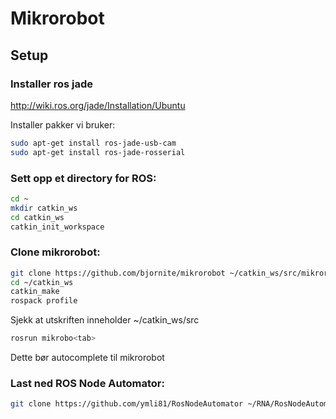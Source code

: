 # Mikrorobot

## Setup

### Installer ros jade

http://wiki.ros.org/jade/Installation/Ubuntu

Installer pakker vi bruker:
```bash
sudo apt-get install ros-jade-usb-cam
sudo apt-get install ros-jade-rosserial
```

### Sett opp et directory for ROS:

```bash
cd ~
mkdir catkin_ws
cd catkin_ws
catkin_init_workspace
```

### Clone mikrorobot:
```bash
git clone https://github.com/bjornite/mikrorobot ~/catkin_ws/src/mikrorobot
cd ~/catkin_ws
catkin_make
rospack profile
```
Sjekk at utskriften inneholder ~/catkin_ws/src
```bash
rosrun mikrobo<tab>
```
Dette bør autocomplete til mikrorobot

### Last ned ROS Node Automator:
```bash
git clone https://github.com/ymli81/RosNodeAutomator ~/RNA/RosNodeAutomator
```

